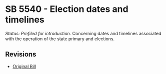 # SB 5540 - Election dates and timelines
*Status: Prefiled for introduction.*
Concerning dates and timelines associated with the operation of the state primary and elections.

## Revisions
* [Original Bill](1/)